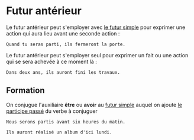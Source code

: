 # Futur antérieur

Le futur antérieur peut s'employer avec [le futur simple](futur%20simple.md) pour exprimer une action qui aura lieu avant une seconde action :

```text
Quand tu seras parti, ils fermeront la porte.
```

Le futur antérieur peut s'employer seul pour exprimer un fait ou une action qui se sera achevée à ce moment là :

```text
Dans deux ans, ils auront fini les travaux.
```

## Formation

On conjugue l'auxiliaire **être** ou **avoir** au [futur simple](futur%20simple.md) auquel on ajoute [le participe passé](../participes/participe%20passé.md) du verbe à conjuguer

```text
Nous serons partis avant six heures du matin.

Ils auront réalisé un album d'ici lundi.
```
